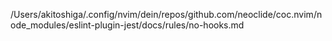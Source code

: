 /Users/akitoshiga/.config/nvim/dein/repos/github.com/neoclide/coc.nvim/node_modules/eslint-plugin-jest/docs/rules/no-hooks.md